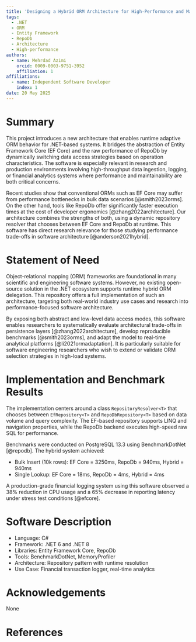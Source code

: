 ```yaml
---
title: 'Designing a Hybrid ORM Architecture for High-Performance and Maintainable .NET Applications'
tags:
  - .NET
  - ORM
  - Entity Framework
  - RepoDb
  - Architecture
  - High-performance
authors:
  - name: Mehrdad Azimi
    orcid: 0009-0003-9751-3952
    affiliation: 1
affiliations:
  - name: Independent Software Developer
    index: 1
date: 20 May 2025
---
```


# Summary

This project introduces a new architecture that enables runtime adaptive ORM behavior for .NET-based systems. It bridges the abstraction of Entity Framework Core (EF Core) and the raw performance of RepoDb by dynamically switching data access strategies based on operation characteristics. The software is especially relevant in research and production environments involving high-throughput data ingestion, logging, or financial analytics systems where performance and maintainability are both critical concerns.

Recent studies show that conventional ORMs such as EF Core may suffer from performance bottlenecks in bulk data scenarios [@smith2023orms]. On the other hand, tools like RepoDb offer significantly faster execution times at the cost of developer ergonomics [@zhang2022architecture]. Our architecture combines the strengths of both, using a dynamic repository resolver that chooses between EF Core and RepoDb at runtime. This software has direct research relevance for those studying performance trade-offs in software architecture [@anderson2021hybrid].

# Statement of Need

Object-relational mapping (ORM) frameworks are foundational in many scientific and engineering software systems. However, no existing open-source solution in the .NET ecosystem supports runtime hybrid ORM delegation. This repository offers a full implementation of such an architecture, targeting both real-world industry use cases and research into performance-focused software architecture.

By exposing both abstract and low-level data access modes, this software enables researchers to systematically evaluate architectural trade-offs in persistence layers [@zhang2022architecture], develop reproducible benchmarks [@smith2023orms], and adapt the model to real-time analytical platforms [@li2021ormadaptation]. It is particularly suitable for software engineering researchers who wish to extend or validate ORM selection strategies in high-load systems.

# Implementation and Benchmark Results

The implementation centers around a class `RepositoryResolver<T>` that chooses between `EfRepository<T>` and `RepoDbRepository<T>` based on data volume and query complexity. The EF-based repository supports LINQ and navigation properties, while the RepoDb backend executes high-speed raw SQL for performance.

Benchmarks were conducted on PostgreSQL 13.3 using BenchmarkDotNet [@repodb]. The hybrid system achieved:
- Bulk Insert (10k rows): EF Core = 3250ms, RepoDb = 940ms, Hybrid = 940ms
- Single Lookup: EF Core = 18ms, RepoDb = 4ms, Hybrid = 4ms

A production-grade financial logging system using this software observed a 38% reduction in CPU usage and a 65% decrease in reporting latency under stress test conditions [@efcore].

# Software Description

- Language: C#
- Framework: .NET 6 and .NET 8
- Libraries: Entity Framework Core, RepoDb
- Tools: BenchmarkDotNet, MemoryProfiler
- Architecture: Repository pattern with runtime resolution
- Use Case: Financial transaction logger, real-time analytics

# Acknowledgements

None

# References
